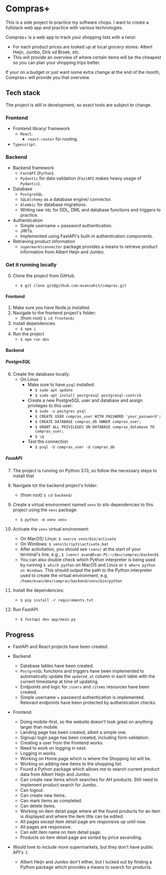 # Compras+

This is a side project to practice my software chops. I want to create a fullstack web app and practice with various technologies.

Compras+ is a web app to track your shopping lists with a twist:

-   For each product prices are looked up at local grocery stores: Albert Heijn, Jumbo, Dirk vd Broek, etc.
-   This will provide an overview of where certain items will be the cheapest so you can plan your shopping trips better.

If your on a budget or just want some extra change at the end of the month, Compras+ will provide you that overview.

## Tech stack

The project is still in development, so exact tools are subject to change.

### Frontend

-   Frontend library/ framework
    -   `React`.
        -   `react-router` for routing.
-   `Typescript`.

### Backend

-   Backend framework
    -   `FastAPI` (`Python`).
    -   `Pydantic` for data validation (`FastAPI` makes heavy usage of `Pydantic`).
-   Database
    -   `PostgreSQL`.
    -   `SQLAlchemy` as a database engine/ connector.
    -   `Alembic` for database migrations.
    -   Writing raw `SQL` for DDL, DML and database functions and triggers to practice.
-   Authentication
    -   Simple username + password authentication.
    -   JWTs.
    -   Implemented using FastAPI's built-in authentication components.
-   Retrieving product information
    -   `supermarktconnector` package provides a means to retrieve product information from Albert Heijn and Jumbo.

### Get it running locally

0. Clone the project from GitHub.

    - `$ git clone git@github.com:evansahit/compras.git`

#### Frontend

1.  Make sure you have Node.js installed.
2.  Navigate to the frontend project's folder:
    -   (from root) `$ cd frontend/`
3.  Install dependencies
    -   `$ npm i`
4.  Run the project
    -   `$ npm run dev`

#### Backend

##### **PostgreSQL**

6. Create the database locally:
    - On Linux
        - Make sure to have `psql` installed:
            - `$ sudo apt update`
            - `$ sudo apt install postgresql postgresql-contrib`
        - Create a new PostgreSQL user and database and assign privileges to this user:
            - `$ sudo -u postgres psql`
            - `$ CREATE USER compras_user WITH PASSWORD 'your_password';`
            - `$ CREATE DATABASE compras_db OWNER compras_user;`
            - `$ GRANT ALL PRIVILEGES ON DATABASE compras_database TO compras_user;`
            - `$ \q`
        - Test the connection
            - `$ psql -U compras_user -d compras_db`

##### **FastAPI**

7.  The project is running on Python 3.13, so follow the necessary steps to install that
8.  Navigate tot the backend project's folder:
    -   (from root) `$ cd backend/`
9.  Create a virtual environment named `venv` to silo dependencies to this project using the `venv` package:
    -   `$ python -m venv venv`
10. Activate the `venv` virtual environment:

    -   On MacOS/ Linux: `$ source venv/bin/activate`
    -   On Windows: `$ venv\Scripts\activate.bat`
    -   After activitation, you should see `(venv)` at the start of your terminal's line, e.g., `$ (venv) evan@Evan-PC:~/dev/compras/backend$`
    -   You can also double check which Python interpreter is being used by running `$ which python` on MacOS and Linux or `$ where python on Windows`. This should output the path to the Python interpreter used to create the virtual environment, e.g. `/home/evan/dev/compras/backend/venv/bin/python`

11. Install the dependencies:

    -   `$ pip install -r requirements.txt`

12. Run FastAPI:
    -   `$ fastapi dev app/main.py`

## Progress

-   FastAPI and React projects have been created.
-   Backend
    -   Database tables have been created.
    -   `PostgreSQL` functions and triggers have been implemented to automatically update the `updated_at` column in each table with the current timestamp at time of updating.
    -   Endpoints and logic for `/users` and `/items` resources have been created.
    -   Simple username + password authentication is implemented. Relevant endpoints have been protected by authentication checks.
-   Frontend

    -   Doing mobile-first, so the website doesn't look great on anything larger than mobile.
    -   Landing page has been created, albeit a simple one.
    -   Signup/ login page has been created, including form validation.
    -   Creating a user from the frontend works.
    -   Need to work on logging in next.
    -   Logging in works.
    -   Working on Home page which is where the Shopping list will be.
    -   Working on adding new items to the shopping list.
    -   Found a Python package which allows me to search current product data from Albert Heijn and Jumbo.
    -   Can create new items which searches for AH products. Still need to implement product search for Jumbo.
    -   Can logout.
    -   Can create new items.
    -   Can mark items as completed.
    -   Can delete items.
    -   Working on item detail page where all the found products for an item is displayed and where the item title can be edited.
    -   All pages except item detail page are responsive up until now.
    -   All pages are responsive.
    -   Can edit item name on item detail page.
    -   Products on item detail page are sorted by price ascending.

-   Would love to include more supermarkets, but they don't have public API's :(
    -   Albert Heijn and Jumbo don't either, but I lucked out by finding a Python package which provides a means to search for products.
